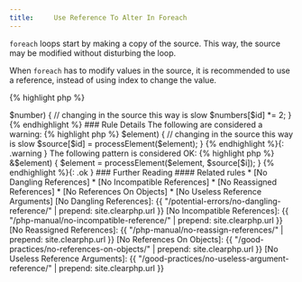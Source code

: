 ```yaml
---
title:     Use Reference To Alter In Foreach
---
```


`foreach` loops start by making a copy of the source. This way, the source may be modified without disturbing the loop. 

When `foreach` has to modify values in the source, it is recommended to use a reference, instead of using index to change the value. 

{% highlight php %}
<?php
$numbers = range(0, 100);

// double each elements
foreach($numbers as &$number) {
	$number *= 2;
}


// double each elements (Bad example)
foreach($numbers as $id => $number) {
	// changing in the source this way is slow
	$numbers[$id] *= 2;
}

{% endhighlight %}


### Rule Details

The following are considered a warning: 

{% highlight php %}
<?php
foreach($source as $id => $element) {
	// changing in the source this way is slow
	$source[$id] = processElement($element);
}

{% endhighlight %}{: .warning }


The following pattern is considered OK:

{% highlight php %}
<?php
// double each elements
foreach($source as &$element) {
	$element = processElement($element);
}

// use $source[$id] for reading is OK
foreach($source as $id => &$element) {
	$element = processElement($element, $source[$i]);
}

{% endhighlight %}{: .ok }



### Further Reading


#### Related rules

* [No Dangling References]
* [No Incompatible References]
* [No Reassigned References]
* [No References On Objects]
* [No Useless Reference Arguments]



[No Dangling References]: {{ "/potential-errors/no-dangling-reference/" | prepend: site.clearphp.url }}
[No Incompatible References]: {{ "/php-manual/no-incompatible-reference/" | prepend: site.clearphp.url }}
[No Reassigned References]: {{ "/php-manual/no-reassign-references/" | prepend: site.clearphp.url }}
[No References On Objects]: {{ "/good-practices/no-references-on-objects/" | prepend: site.clearphp.url }}
[No Useless Reference Arguments]: {{ "/good-practices/no-useless-argument-reference/" | prepend: site.clearphp.url }}
